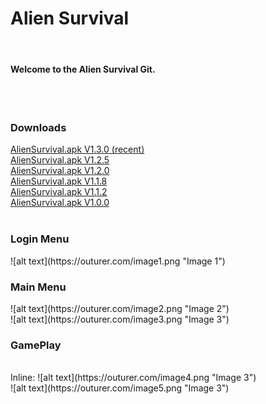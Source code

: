 # Alien Survival
<br>
<h4>Welcome to the Alien Survival Git.</h4>
<br><br>
<h3>Downloads</h3>
<a href="http://outurer.com/AlienSurvival.apk" download>AlienSurvival.apk V1.3.0 (recent)</a><br>
<a href="http://outurer.com/AlienSurvival.apk" download>AlienSurvival.apk V1.2.5</a><br>
<a href="http://outurer.com/AlienSurvival.apk" download>AlienSurvival.apk V1.2.0</a><br>
<a href="http://outurer.com/AlienSurvival.apk" download>AlienSurvival.apk V1.1.8</a><br>
<a href="http://outurer.com/AlienSurvival.apk" download>AlienSurvival.apk V1.1.2</a><br>
<a href="http://outurer.com/AlienSurvival.apk" download>AlienSurvival.apk V1.0.0</a><br><br>
<h3>Login Menu</h3>
![alt text](https://outurer.com/image1.png "Image 1")
<br>
<h3>Main Menu</h3>
![alt text](https://outurer.com/image2.png "Image 2")
<br>
![alt text](https://outurer.com/image3.png "Image 3")
<br>
<h3>GamePlay</h3>
<br>
Inline:
![alt text](https://outurer.com/image4.png "Image 3")
<br>
![alt text](https://outurer.com/image5.png "Image 3")
<br>
